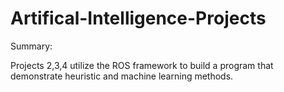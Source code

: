 # Artifical-Intelligence-Projects
Summary: 

Projects 2,3,4 utilize the ROS framework to build a program that demonstrate heuristic and machine learning methods.

